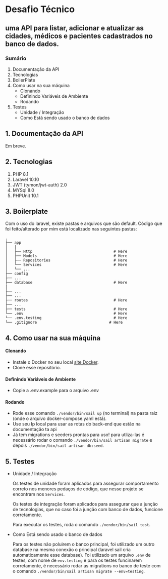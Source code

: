# Desafio Técnico

## uma API para listar, adicionar e atualizar as cidades, médicos e pacientes cadastrados no banco de dados.

### Sumário

1. Documentação da API
2. Tecnologias
3. BoilerPlate
4. Como usar na sua máquina
    - Clonando
    - Definindo Variáveis de Ambiente
    - Rodando
5. Testes
    - Unidade / Integração
    - Como Está sendo usado o banco de dados

## **1. Documentação da API**
Em breve.

## **2. Tecnologias**
1. PHP 8.1
2. Laravel 10.10
3. JWT (tymon/jwt-auth) 2.0
4. MYSql 8.0
6. PHPUnit 10.1

## **3. Boilerplate**

Com o uso do laravel, existe pastas e arquivos que são default.
Código que foi feito/alterado por mim está localizado nas seguintes pastas:

```
.
├── app                    
│   |
│   ├── Http                                    # Here
│   ├── Models                                  # Here
│   ├── Repositories                            # Here
│   └── Services                                # Here
│   └── ... 
├── config
├── ...
├── database                                    # Here
|
├── ...               
├── ...
├── routes                                      # Here
├── ...
├── tests                                       # Here
└── .env                                        # Here
└── .env.testing                                # Here
└── .gitignore                                # Here
```

## **4. Como usar na sua máquina**

#### Clonando
- Instale o Docker no seu local [site Docker](https://docs.docker.com/desktop/).
- Clone  esse repositório.

#### Definindo Variáveis de Ambiente
- Copie a .env.example para o arquivo .env
#### Rodando

- Rode esse comando `./vendor/bin/sail up` (no terminal) na pasta raiz (onde o arquivo docker-compose.yaml está).
- Use seu Ip local para usar as rotas do back-end que estão na documentação ta api
- Já tem migrations e seeders prontas para uso! para utliza-las é necessário rodar o comando `./vendor/bin/sail artisan migrate` e depois `./vendor/bin/sail artisan db:seed`.

## **5. Testes**
- Unidade / Integração

    Os testes de unidade foram aplicados para assegurar comportamento correto nos menores pedaços de código, que nesse projeto se encontram nos `Services`.

    Os testes de integração foram aplicados para assegurar que a junção de tecnologias, que no caso foi a junção com banco de dados, funcione corretamente.

    Para executar os testes, roda o comando `./vendor/bin/sail test`.

- Como Está sendo usado o banco de dados

    Para os testes não poluirem o banco principal, foi utilizado um outro database na mesma conexão o principal (laravel sail cria automaticamente esse database). Foi utilizado um arquivo `.env` de testes, com nome de `env.testing` e para os testes funcinarem corretamente, é necessário rodar as migrations no banco de teste com o comando `./vendor/bin/sail artisan migrate --env=testing`.
